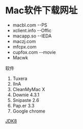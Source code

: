 # Mac软件下载网址


* macbl.com --PS
* xclient.info  --Offic
* macapp.so --IEDA
* maczj.com
* mfcpx.com
* cupfox.com  --movie
* Macwk


软件

1. Tuxera
2. IInA
3. CleanMyMac X
4. Downie 4.3.1
5. Snipaste 2.6
6. Pap.er 3.3
7. Google chrome


[JDK8](https://www.azul.com/downloads/?package=jdk)
